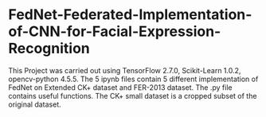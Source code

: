 # FedNet-Federated-Implementation-of-CNN-for-Facial-Expression-Recognition
This Project was carried out using TensorFlow 2.7.0, Scikit-Learn 1.0.2, opencv-python 4.5.5.
The 5 ipynb files contain 5 different implementation of FedNet on Extended CK+ dataset and FER-2013 dataset. The .py file contains useful functions. The CK+ small dataset is a cropped subset of the original dataset.
